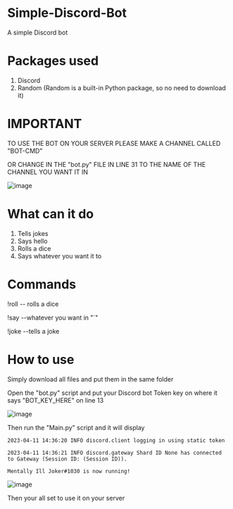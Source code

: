 # Simple-Discord-Bot
A simple Discord bot

# Packages used
1. Discord
2. Random (Random is a built-in Python package, so no need to download it)

# IMPORTANT
TO USE THE BOT ON YOUR SERVER PLEASE MAKE A CHANNEL CALLED "BOT-CMD"

OR CHANGE IN THE "bot.py" FILE IN LINE 31 TO THE NAME OF THE CHANNEL YOU WANT IT IN

![image](https://user-images.githubusercontent.com/70321204/231113817-1ef2e7f5-2d6b-4b24-8dbf-cf4f53eff73a.png)

# What can it do
1. Tells jokes
2. Says hello
3. Rolls a dice
4. Says whatever you want it to

# Commands
!roll -- rolls a dice

!say --whatever you want in "`"

!joke --tells a joke

# How to use
Simply download all files and put them in the same folder

Open the "bot.py" script and put your Discord bot Token key on where it says "BOT_KEY_HERE" on line 13

![image](https://user-images.githubusercontent.com/70321204/231111504-ecfb481f-b847-41cd-b11a-1653a73ce61c.png)

Then run the "Main.py" script and it will display

`2023-04-11 14:36:20 INFO discord.client logging in using static token`

`2023-04-11 14:36:21 INFO discord.gateway Shard ID None has connected to Gateway (Session ID: (Session ID)).`

`Mentally Ill Joker#1030 is now running!`

![image](https://user-images.githubusercontent.com/70321204/231112087-af0c10c2-fc96-46ff-a877-454a76242b0b.png)

Then your all set to use it on your server
